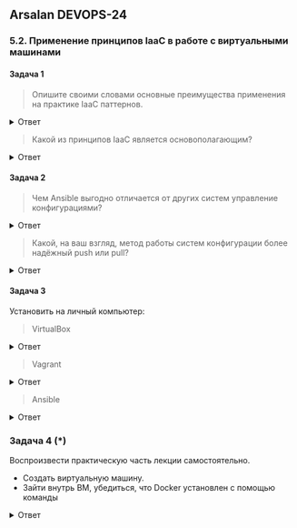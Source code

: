 ## Arsalan DEVOPS-24

### 5.2. Применение принципов IaaC в работе с виртуальными машинами

####  Задача 1

> Опишите своими словами основные преимущества применения на практике IaaC паттернов.
<details>
<summary>Ответ</summary>

* Ускорение производства и вывода продукта на рынок
* Стабильность среды, устранение дрейфа конфигураций
* Более быстрая и эффективная разработка

</details>

> Какой из принципов IaaC является основополагающим?
<details>
<summary>Ответ</summary>

Идемпотентность — это свойство объекта или операции, при повторном выполнении 
которой мы получаем результат идентичный предыдущему и всем последующим выполнениям
</details>

#### Задача 2

> Чем Ansible выгодно отличается от других систем управление конфигурациями?
<details>
<summary>Ответ</summary>

1. Легкое развертывание и низкий порог входа
2. Не нужно использовать агента
3. Связь осуществляется с помощью SSH

</details>

> Какой, на ваш взгляд, метод работы систем конфигурации более надёжный push или pull?
<details>
<summary>Ответ</summary>
Push надежнее, в pull режиме сложнее спрогнозировать применение конфигурации.

</details>

#### Задача 3

Установить на личный компьютер:
> VirtualBox

<details>
<summary>Ответ</summary>

![](52/31.png)
</details>

> Vagrant
<details>
<summary>Ответ</summary>

![](52/32.png)
</details>

> Ansible
<details>
<summary>Ответ</summary>

![](52/33.png)
![](52/34.png)
</details>

### Задача 4 (*)

Воспроизвести практическую часть лекции самостоятельно.

* Создать виртуальную машину.
* Зайти внутрь ВМ, убедиться, что Docker установлен с помощью команды

<details>
<summary>Ответ</summary>


</details>